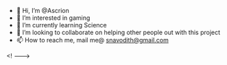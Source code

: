 - 👋 Hi, I’m @Ascrion
- 👀 I’m interested in gaming
- 🌱 I’m currently learning Science 
- 💞️ I’m looking to collaborate on helping other people out with this project
- 📫 How to reach me, mail  me@ snavodith@gmail.com

<!
--->
